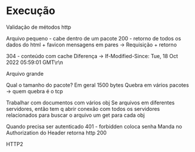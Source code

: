 # Execução

Validação de métodos http

Arquivo pequeno - cabe dentro de um pacote
200 - retorno de todos os dados do html + favicon
mensagens em pares -> Requisição + retorno

304 - conteúdo com cache
Diferença -> If-Modified-Since: Tue, 18 Oct 2022 05:59:01 GMT\r\n

Arquivo grande

Qual o tamanho do pacote?
Em geral 1500 bytes
Quebra em vários pacotes -> quem quebra é o tcp

Trabalhar com documentos com vários obj
Se arquivos em diferentes servidores, então tem q abrir conexão com todos os servidores relacionados para buscar o arquivo
um get para cada obj

Quando precisa ser autenticado
401 - forbidden
coloca senha
Manda no Authorization do Header
retorna http 200

HTTP2